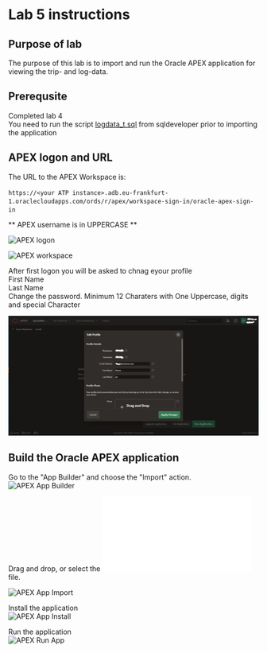 # Lab 5 instructions

## Purpose of lab

The purpose of this lab is to import and run the Oracle APEX application for viewing the trip- and log-data.

## Prerequsite

Completed lab 4  
You need to run the script [logdata_t.sql](..files/logdata_t,sql) from sqldeveloper prior to importing the application  

## APEX logon and URL  

The URL to the APEX Workspace is:  

`https://<your ATP instance>.adb.eu-frankfurt-1.oraclecloudapps.com/ords/r/apex/workspace-sign-in/oracle-apex-sign-in`  

** APEX username is in UPPERCASE **  
  

![APEX logon](../images/apex_logon.jpg)  
  

![APEX workspace](../images/apex_workspace.jpg)

After first logon you will be asked to chnag eyour profile  
First Name  
Last Name  
Change the password. Minimum 12 Charaters with One Uppercase, digits and special Character  

![APEX profile](../images/apex_profile.jpg)  
  
## Build the Oracle APEX application

Go to the "App Builder" and choose the "Import" action.  
![APEX App Builder](../images/apex_home.png)
  
Drag and drop, or select the ![APEX app](../files/apex_app.sql) file.    
  
![APEX App Import](../images/apex_import.png)

Install the application  
![APEX App Install](../images/apex_install.png)

Run the application  
![APEX Run App](../images/apex_run.png)